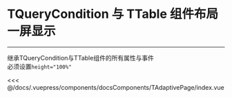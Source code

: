 # TQueryCondition 与 TTable 组件布局一屏显示

---

<common-code-format sourceHeight>
  <docsComponents-TAdaptivePage-index slot="source"></docsComponents-TAdaptivePage-index>

继承TQueryCondition与TTable组件的所有属性与事件<br/>
必须设置`height="100%"`

<<< @/docs/.vuepress/components/docsComponents/TAdaptivePage/index.vue
</common-code-format>
